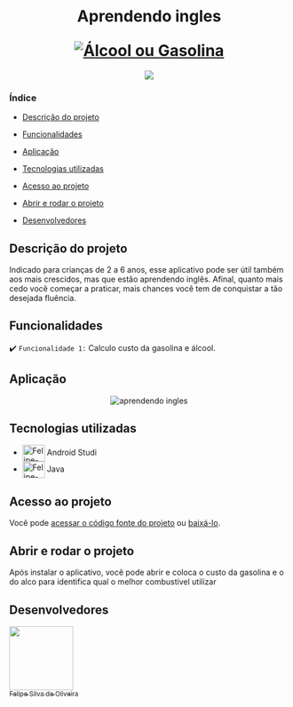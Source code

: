 <h1 align="center">
  <p align="center">Aprendendo ingles</p>
  <a href="https://inottec.com.br/felipe/"> <img src="https://user-images.githubusercontent.com/63815922/216802156-0b9a7a31-b546-4864-aa2c-66e35c0259cd.png?text=Alcool-ou-Gasolina#vitrinedev" alt="Álcool ou Gasolina"></a>
</h1>

<p align="center">
<img src="http://img.shields.io/static/v1?label=STATUS&message=EM%20DESENVOLVIMENTO&color=GREEN&style=for-the-badge"/>
</p>


### Índice

- [Descrição do projeto](#descrição-do-projeto)

- [Funcionalidades](#funcionalidades)

- [Aplicação](#aplicação)

- [Tecnologias utilizadas](#Tecnologias-utilizadas)

- [Acesso ao projeto](#acesso-ao-projeto)

- [Abrir e rodar o projeto](#abrir-e-rodar-o-projeto)

- [Desenvolvedores](#desenvolvedores)

## Descrição do projeto 

<p align="justify">

Indicado para crianças de 2 a 6 anos, esse aplicativo pode ser útil também aos mais crescidos, mas que estão aprendendo inglês. Afinal, quanto mais cedo você começar a praticar, mais chances você tem de conquistar a tão desejada fluência.

</p>

## Funcionalidades

:heavy_check_mark: `Funcionalidade 1:` Calculo custo da gasolina e álcool.



## Aplicação

<div align="center">

![aprendendo ingles](https://user-images.githubusercontent.com/63815922/173050305-e5c20150-e541-4b14-bfa4-70444484cb24.gif)

</div>

###

## Tecnologias utilizadas

  *  <img align="center" alt="Felipe-Androidstudio" height="30" width="40" src="https://cdn.jsdelivr.net/gh/devicons/devicon/icons/androidstudio/androidstudio-original.svg"> Android Studi     
  *  <img align="center" alt="Felipe-Java" height="30" width="40" src="https://cdn.jsdelivr.net/gh/devicons/devicon/icons/java/java-original.svg"> Java
  
###

## Acesso ao projeto

Você pode [acessar o código fonte do projeto](https://github.com/Felipe-S-O/Aprendendo-Ingles) ou [baixá-lo](https://github.com/Felipe-S-O/Aprendendo-Ingles/archive/refs/heads/main.zip).

## Abrir e rodar o projeto

Após instalar o aplicativo, você pode abrir e coloca o custo da gasolina e o do alco para identifica qual o melhor combustível utilizar

## Desenvolvedores

[<img src="https://avatars.githubusercontent.com/u/63815922?v=4" width=115><br><sub>Felipe Silva de Oliveira</sub>](https://github.com/Felipe-S-O) 


